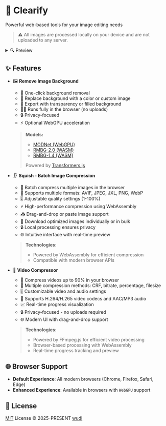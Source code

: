 # 🚀 Clearify

Powerful web-based tools for your image editing needs

> ⚠️ All images are processed locally on your device and are not uploaded to any server.

<details>
  <summary>🔍 Preview</summary>
  <img src="https://cdn.jsdelivr.net/gh/cdLab996/picture-lib/wudi/Clearify/index.png" />
  <img src="https://cdn.jsdelivr.net/gh/cdLab996/picture-lib/wudi/Clearify/bg-pages.png" />
  <img src="https://cdn.jsdelivr.net/gh/cdLab996/picture-lib/wudi/Clearify/squish-pages.png" />
</details>

## ✨ Features

- 🖼️ **Remove Image Background**
  - 🎯 One-click background removal
  - 🎨 Replace background with a color or custom image
  - 💾 Export with transparency or filled background
  - 🏃‍♂️ Runs fully in the browser (no uploads)
  - 🔒 Privacy-focused
  - ⚡ Optional WebGPU acceleration

  > **Models:**
  >
  > - [MODNet (WebGPU)](https://huggingface.co/wuchendi/MODNet)
  > - [RMBG-2.0 (WASM)](https://huggingface.co/briaai/RMBG-2.0)
  > - [RMBG-1.4 (WASM)](https://huggingface.co/briaai/RMBG-1.4)
  >
  > Powered by [Transformers.js](https://www.npmjs.com/package/@huggingface/transformers)

- 🗜️ **Squish - Batch Image Compression**
  - 🚀 Batch compress multiple images in the browser
  - 📏 Supports multiple formats: AVIF, JPEG, JXL, PNG, WebP
  - 🎚️ Adjustable quality settings (1-100%)
  - ⚡ High-performance compression using WebAssembly
  - 📥 Drag-and-drop or paste image support
  - 💾 Download optimized images individually or in bulk
  - 🔒 Local processing ensures privacy
  - 🌐 Intuitive interface with real-time preview

  > **Technologies:**
  >
  > - Powered by WebAssembly for efficient compression
  > - Compatible with modern browser APIs

- 🎥 **Video Compressor**
  - 🚀 Compress videos up to 90% in your browser
  - 🎨 Multiple compression methods: CRF, bitrate, percentage, filesize
  - 🎚️ Customizable video and audio settings
  - 📏 Supports H.264/H.265 video codecs and AAC/MP3 audio
  - 📈 Real-time progress visualization
  - 🔒 Privacy-focused - no uploads required
  - 🌐 Modern UI with drag-and-drop support

  > **Technologies:**
  >
  > - Powered by FFmpeg.js for efficient video processing
  > - Browser-based processing with WebAssembly
  > - Real-time progress tracking and preview

## 🌐 Browser Support

- **Default Experience**: All modern browsers (Chrome, Firefox, Safari, Edge)
- **Enhanced Experience**: Available in browsers with `WebGPU` support

## 📜 License

[MIT](./LICENSE) License &copy; 2025-PRESENT [wudi](https://github.com/WuChenDi)
